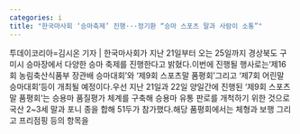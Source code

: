 ```yaml
---
categories: i
title: "한국마사회 ‘승마축제’ 진행···정기환 “승마 스포츠 말과 사람이 소통”"
---
```

투데이코리아=김시온 기자 | 한국마사회가 지난 21일부터 오는 25일까지 경상북도 구미시 승마장에서 다양한 승마 축제를 진행한다고 밝혔다.이번에 진행될 행사로는‘제16회 농림축산식품부 장관배 승마대회’와 ‘제9회 스포츠말 품평회’그리고 ‘제7회 어린말 승마대회’등이 개최될 예정이다.우선 지난 21일과 22일 양일간에 진행된 ‘제9회 스포츠말 품평회’는 승용마 품질평가 체계를 구축해 승용마 유통 판로를 개척하기 위한 것으로 국산 2~3세 말과 포니 종을 합해 51두가 참가했다.해당 품평회에서는 체형과 보행 그리고 프리점핑 등의 항목을